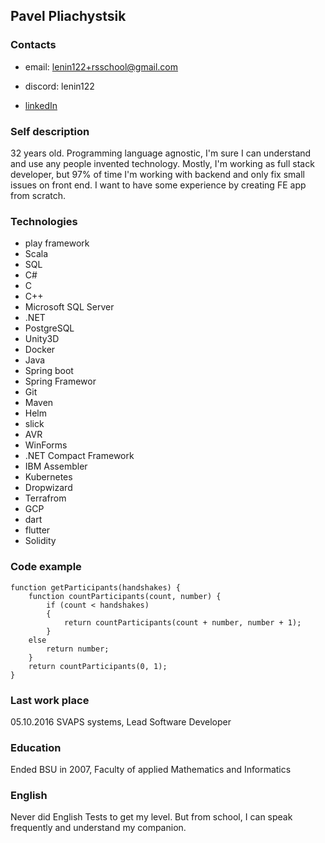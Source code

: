 ## Pavel Pliachystsik

### Contacts

* email: lenin122+rsschool@gmail.com

* discord: lenin122

* [linkedIn](https://www.linkedin.com/in/pavel-pliachystsik-889b3348/)

### Self description

32 years old.
Programming language agnostic, I'm sure I can understand and use any people invented technology.
Mostly, I'm working as full stack developer, but 97% of time I'm working with backend and only fix small issues
on front end. I want to have some experience by creating FE app from scratch.

### Technologies
* play framework
* Scala
* SQL
* C#
* C
* C++
* Microsoft SQL Server
* .NET
* PostgreSQL
* Unity3D
* Docker
* Java
* Spring boot
* Spring Framewor
* Git
* Maven
* Helm
* slick
* AVR
* WinForms
* .NET Compact Framework
* IBM Assembler
* Kubernetes
* Dropwizard
* Terrafrom
* GCP
* dart
* flutter
* Solidity

### Code example
```
function getParticipants(handshakes) {
    function countParticipants(count, number) {
        if (count < handshakes)
        {
            return countParticipants(count + number, number + 1);
        }
    else
        return number;
    }
    return countParticipants(0, 1);
}
```

### Last work place
05.10.2016 SVAPS systems, Lead Software Developer

### Education
Ended BSU in 2007, Faculty of applied Mathematics and Informatics

### English
Never did English Tests to get my level. But from school, I can speak frequently and understand my companion.

